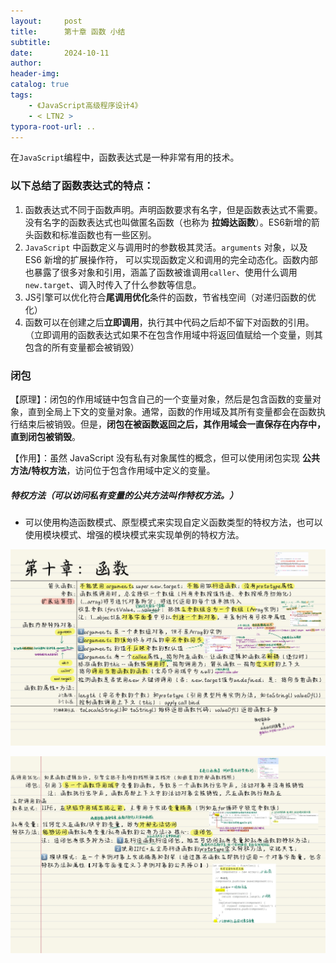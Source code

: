 ```yaml
---
layout:     post
title:      第十章 函数 小结
subtitle:  
date:       2024-10-11
author:     
header-img: 
catalog: true
tags:
    - 《JavaScript高级程序设计4》
    - < LTN2 >
typora-root-url: ..
---
```




​    在`JavaScript`编程中，函数表达式是一种非常有用的技术。

### 以下总结了函数表达式的特点：

1. 函数表达式不同于函数声明。声明函数要求有名字，但是函数表达式不需要。没有名字的函数表达式也叫做匿名函数（也称为 **拉姆达函数**）。ES6新增的箭头函数和标准函数也有一些区别。
2. `JavaScript` 中函数定义与调用时的参数极其灵活。`arguments` 对象，以及 ES6 新增的扩展操作符，
    可以实现函数定义和调用的完全动态化。函数内部也暴露了很多对象和引用，涵盖了函数被谁调用`caller`、使用什么调用`new.target`、调入时传入了什么参数等信息。
3. JS引擎可以优化符合**尾调用优化**条件的函数，节省栈空间（对递归函数的优化）
4. 函数可以在创建之后**立即调用**，执行其中代码之后却不留下对函数的引用。（立即调用的函数表达式如果不在包含作用域中将返回值赋给一个变量，则其包含的所有变量都会被销毁）

### 闭包

【原理】：闭包的作用域链中包含自己的一个变量对象，然后是包含函数的变量对象，直到全局上下文的变量对象。通常，函数的作用域及其所有变量都会在函数执行结束后被销毁。但是，**闭包在被函数返回之后，其作用域会一直保存在内存中，直到闭包被销毁**。

【作用】：虽然 JavaScript 没有私有对象属性的概念，但可以使用闭包实现 **公共方法/特权方法**，访问位于包含作用域中定义的变量。

##### 特权方法（可以访问私有变量的公共方法叫作特权方法。）

- 可以使用构造函数模式、原型模式来实现自定义函数类型的特权方法，也可以使用模块模式、增强的模块模式来实现单例的特权方法。

![《红宝书》-25](/../img/assets_2023/《红宝书》-25.jpg)

![《红宝书》-26](/../img/assets_2023/《红宝书》-26.jpg)